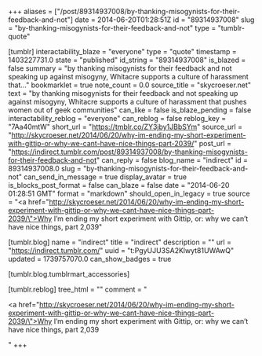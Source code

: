 +++
aliases = ["/post/89314937008/by-thanking-misogynists-for-their-feedback-and-not"]
date = 2014-06-20T01:28:51Z
id = "89314937008"
slug = "by-thanking-misogynists-for-their-feedback-and-not"
type = "tumblr-quote"

[tumblr]
interactability_blaze = "everyone"
type = "quote"
timestamp = 1403227731.0
state = "published"
id_string = "89314937008"
is_blazed = false
summary = "by thanking misogynists for their feedback and not speaking up against misogyny, Whitacre supports a culture of harassment that..."
bookmarklet = true
note_count = 0.0
source_title = "skycroeser.net"
text = "by thanking misogynists for their feedback and not speaking up against misogyny, Whitacre supports a culture of harassment that pushes women out of geek communities"
can_like = false
is_blaze_pending = false
interactability_reblog = "everyone"
can_reblog = false
reblog_key = "7Aa40mtW"
short_url = "https://tmblr.co/ZY3jby1JBbSYm"
source_url = "http://skycroeser.net/2014/06/20/why-im-ending-my-short-experiment-with-gittip-or-why-we-cant-have-nice-things-part-2039/"
post_url = "https://indirect.tumblr.com/post/89314937008/by-thanking-misogynists-for-their-feedback-and-not"
can_reply = false
blog_name = "indirect"
id = 89314937008.0
slug = "by-thanking-misogynists-for-their-feedback-and-not"
can_send_in_message = true
display_avatar = true
is_blocks_post_format = false
can_blaze = false
date = "2014-06-20 01:28:51 GMT"
format = "markdown"
should_open_in_legacy = true
source = "<a href=\"http://skycroeser.net/2014/06/20/why-im-ending-my-short-experiment-with-gittip-or-why-we-cant-have-nice-things-part-2039/\">Why I’m ending my short experiment with Gittip, or: why we can’t have nice things, part 2,039</a>"

[tumblr.blog]
name = "indirect"
title = "indirect"
description = ""
url = "https://indirect.tumblr.com/"
uuid = "t:PgyUJU3SA2Klwyt81UWAwQ"
updated = 1739757070.0
can_show_badges = true

[tumblr.blog.tumblrmart_accessories]

[tumblr.reblog]
tree_html = ""
comment = "<p><a href=\"http://skycroeser.net/2014/06/20/why-im-ending-my-short-experiment-with-gittip-or-why-we-cant-have-nice-things-part-2039/\">Why I’m ending my short experiment with Gittip, or: why we can’t have nice things, part 2,039</a></p>"
+++
